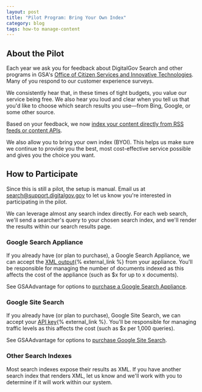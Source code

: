 ```yaml
---
layout: post
title: "Pilot Program: Bring Your Own Index"
category: blog
tags: how-to manage-content
---
```


## About the Pilot

Each year we ask you for feedback about DigitalGov Search and other programs in GSA's [Office of Citizen Services and Innovative Technologies](http://www.gsa.gov/portal/category/25729). Many of you respond to our customer experience surveys.

We consistently hear that, in these times of tight budgets, you value our service being free. We also hear you loud and clear when you tell us that you'd like to choose which search results you use&mdash;from Bing, Google, or some other source.

Based on your feedback, we now [index your content directly from RSS feeds or content APIs](/blog/content-integration.html).

We also allow you to bring your own index (BYOI). This helps us make sure we continue to provide you the best, most cost-effective service possible and gives you the choice you want.

## How to Participate

Since this is still a pilot, the setup is manual. Email us at <search@support.digitalgov.gov> to let us know you're interested in participating in the pilot.

We can leverage almost any search index directly. For each web search, we'll send a searcher's query to your chosen search index, and we'll render the results within our search results page.

### Google Search Appliance

If you already have (or plan to purchase), a Google Search Appliance, we can accept the [XML output](https://developers.google.com/search-appliance/documentation/614/xml_reference#results_xml){% external_link %} from your appliance. You'll be responsible for managing the number of documents indexed as this affects the cost of the appliance (such as $x for up to x documents).

See GSAAdvantage for options to [purchase a Google Search Appliance](https://www.gsaadvantage.gov/advantage/s/search.do?q=0:2google+search+appliance).

### Google Site Search

If you already have (or plan to purchase), Google Site Search, we can accept your [API key](https://developers.google.com/custom-search/json-api/v1/overview){% external_link %}. You'll be responsible for managing traffic levels as this affects the cost (such as $x per 1,000 queries).

See GSAAdvantage for options to [purchase Google Site Search](https://www.gsaadvantage.gov/advantage/s/search.do?q=0:2google+site+search).

### Other Search Indexes

Most search indexes expose their results as XML. If you have another search index that renders XML, let us know and we'll work with you to determine if it will work within our system.